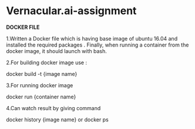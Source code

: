# Vernacular.ai-assignment

**DOCKER FILE**

1.Written a Docker file which is having base image of ubuntu 16.04 and installed the required packages . Finally, when running a container from the docker image, it should launch with bash.

2.For building docker image use :

docker build -t {image name}

3.For running docker image 

docker run {container name}

4.Can watch result by giving command

docker history {image name} or docker ps 
 
